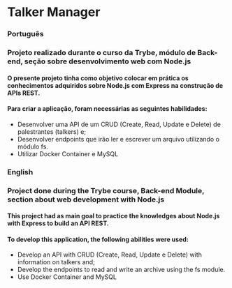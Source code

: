 # Talker Manager

### Português
### Projeto realizado durante o curso da Trybe, módulo de Back-end, seção sobre desenvolvimento web com Node.js

#### O presente projeto tinha como objetivo colocar em prática os conhecimentos adquiridos sobre Node.js com Express na construção de APIs REST.

#### Para criar a aplicação, foram necessárias as seguintes habilidades:
* Desenvolver uma API de um CRUD (Create, Read, Update e Delete) de palestrantes (talkers) e;
* Desenvolver endpoints que irão ler e escrever um arquivo utilizando o módulo fs.
* Utilizar Docker Container e MySQL


### English
### Project done during the Trybe course, Back-end Module, section about web development with Node.js

#### This project had as main goal to practice the knowledges about Node.js with Express to build an API REST.

#### To develop this application, the following abilities were used:
* Develop an API with CRUD (Create, Read, Update e Delete) with information on talkers and;
* Develop the endpoints to read and write an archive using the fs module.
* Use Docker Container and MySQL
